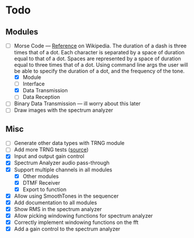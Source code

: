 # Todo

## Modules

- [ ] Morse Code &mdash;
      [Reference](https://en.wikipedia.org/wiki/Morse_code) on Wikipedia.
      The duration of a dash is three times that of a dot.
      Each character is separated by a space of duration equal to that of a dot.
      Spaces are represented by a space of duration equal to three times that of a dot.
      Using command line args the user will be able to specify the duration of a dot, and the frequency of the tone.
  - [x] Module
  - [ ] Interface
  - [x] Data Transmission
  - [ ] Data Reception
- [ ] Binary Data Transmission &mdash; ill worry about this later
- [ ] Draw images with the spectrum analyzer

## Misc

- [ ] Generate other data types with TRNG module
- [ ] Add more TRNG tests ([source](https://www.random.org/analysis/Analysis2005.pdf))
- [x] Input and output gain control
- [x] Spectrum Analyzer audio pass-through
- [x] Support multiple channels in all modules
  - [x] Other modules
  - [x] DTMF Receiver
  - [x] Export to function
- [x] Allow using SmoothTones in the sequencer
- [x] Add documentation to all modules
- [x] Show RMS in the spectrum analyzer
- [x] Allow picking windowing functions for spectrum analyzer
- [x] Correctly implement windowing functions on the fft
- [x] Add a gain control to the spectrum analyzer
